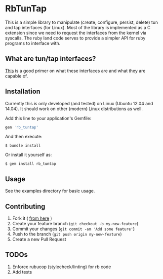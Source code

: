 # RbTunTap

This is a simple library to manipulate (create, configure, persist, delete) tun and tap interfaces (for Linux). Most of the library is implemented as a C extension since we need to request the interfaces from the kernel via syscalls. The ruby land code serves to provide a simpler API for ruby programs to interface with.

## What are tun/tap interfaces?

[This][1] is a good primer on what these interfaces are and what they are capable of. 

## Installation

Currently this is only developed (and tested) on Linux (Ubuntu 12.04 and 14.04). It should work on other (modern) Linux distributions as well.

Add this line to your application's Gemfile:

```ruby
gem 'rb_tuntap'
```

And then execute:

    $ bundle install

Or install it yourself as:

    $ gem install rb_tuntap

## Usage

See the examples directory for basic usage.

## Contributing

1. Fork it ( [from here][2] )
2. Create your feature branch (`git checkout -b my-new-feature`)
3. Commit your changes (`git commit -am 'Add some feature'`)
4. Push to the branch (`git push origin my-new-feature`)
5. Create a new Pull Request

## TODOs

1. Enforce rubucop (stylecheck/linting) for rb code
2. Add tests

[1]: https://www.kernel.org/doc/Documentation/networking/tuntap.txt
[2]: https://github.com/[my-github-username]/rb-tuntap/fork
